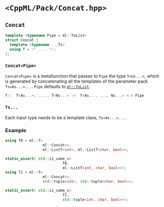 # `<CppML/Pack/Concat.hpp>`

## `Concat`

```c++
template <typename Pipe = ml::ToList>
struct Concat {
  template <typename ...Ts>
  using f = /* .... */;
};
```
### `Concat<Pipe>`

`Concat<Pipe>` is a metafunction that passes to `Pipe` the type `T<Us...>`, which is generated by concatenating all the templates of the parameter pack `Ts<As...>...`. `Pipe` defaults to [`ml::ToList`](../Functional/ToList.md).

```c++
f::  T<As...>, ...., T<Ns...> ->  T<As..., ..., Ns...> <-> Pipe
```

### `Ts...`

Each input type needs to be a template class, `Ts<As...>...`.

### Example

```c++
using T0 = ml::f<
                 ml::Concat<>,
                 ml::ListT<int>, ml::ListT<char, bool>>;

static_assert( std::is_same_v<
                          T0,
                          ml::ListT<int, char, bool>>);
using T1 = ml::f<
                 ml::Concat<>,
                 std::tuple<int>, std::tuple<char, bool>>;

static_assert( std::is_same_v<
                          T1,
                          std::tuple<int, char, bool>>);
```
